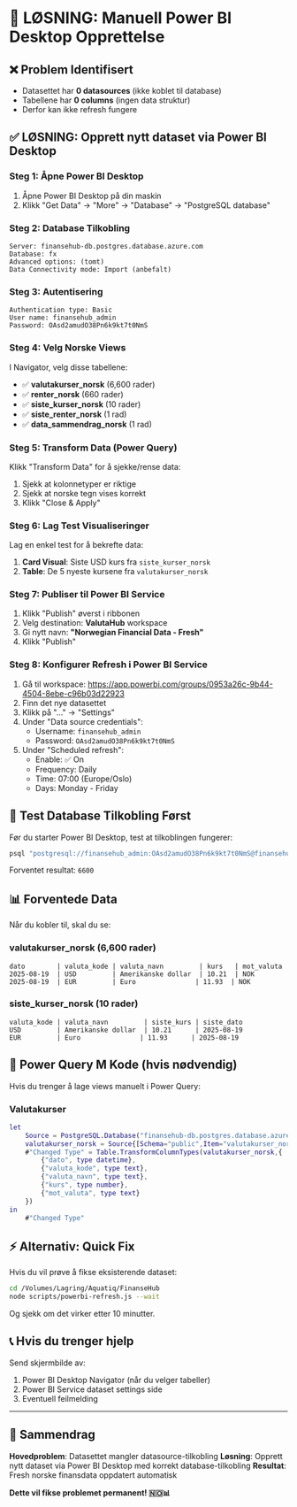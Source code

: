 # 🔧 LØSNING: Manuell Power BI Desktop Opprettelse

## ❌ Problem Identifisert
- Datasettet har **0 datasources** (ikke koblet til database)
- Tabellene har **0 columns** (ingen data struktur)
- Derfor kan ikke refresh fungere

## ✅ LØSNING: Opprett nytt dataset via Power BI Desktop

### Steg 1: Åpne Power BI Desktop
1. Åpne Power BI Desktop på din maskin
2. Klikk "Get Data" → "More" → "Database" → "PostgreSQL database"

### Steg 2: Database Tilkobling
```
Server: finansehub-db.postgres.database.azure.com
Database: fx
Advanced options: (tomt)
Data Connectivity mode: Import (anbefalt)
```

### Steg 3: Autentisering
```
Authentication type: Basic
User name: finansehub_admin
Password: OAsd2amudO38Pn6k9kt7t0NmS
```

### Steg 4: Velg Norske Views
I Navigator, velg disse tabellene:
- ✅ **valutakurser_norsk** (6,600 rader)
- ✅ **renter_norsk** (660 rader)  
- ✅ **siste_kurser_norsk** (10 rader)
- ✅ **siste_renter_norsk** (1 rad)
- ✅ **data_sammendrag_norsk** (1 rad)

### Steg 5: Transform Data (Power Query)
Klikk "Transform Data" for å sjekke/rense data:
1. Sjekk at kolonnetyper er riktige
2. Sjekk at norske tegn vises korrekt
3. Klikk "Close & Apply"

### Steg 6: Lag Test Visualiseringer
Lag en enkel test for å bekrefte data:
1. **Card Visual**: Siste USD kurs fra `siste_kurser_norsk`
2. **Table**: De 5 nyeste kursene fra `valutakurser_norsk`

### Steg 7: Publiser til Power BI Service
1. Klikk "Publish" øverst i ribbonen
2. Velg destination: **ValutaHub** workspace
3. Gi nytt navn: **"Norwegian Financial Data - Fresh"**
4. Klikk "Publish"

### Steg 8: Konfigurer Refresh i Power BI Service
1. Gå til workspace: https://app.powerbi.com/groups/0953a26c-9b44-4504-8ebe-c96b03d22923
2. Finn det nye datasettet
3. Klikk på "..." → "Settings"
4. Under "Data source credentials":
   - Username: `finansehub_admin`
   - Password: `OAsd2amudO38Pn6k9kt7t0NmS`
5. Under "Scheduled refresh":
   - Enable: ✅ On
   - Frequency: Daily
   - Time: 07:00 (Europe/Oslo)
   - Days: Monday - Friday

## 🧪 Test Database Tilkobling Først

Før du starter Power BI Desktop, test at tilkoblingen fungerer:

```bash
psql "postgresql://finansehub_admin:OAsd2amudO38Pn6k9kt7t0NmS@finansehub-db.postgres.database.azure.com:5432/fx?sslmode=require" -c "SELECT COUNT(*) FROM valutakurser_norsk;"
```

Forventet resultat: `6600`

## 📊 Forventede Data

Når du kobler til, skal du se:

### valutakurser_norsk (6,600 rader)
```
dato        | valuta_kode | valuta_navn         | kurs   | mot_valuta
2025-08-19  | USD         | Amerikanske dollar  | 10.21  | NOK
2025-08-19  | EUR         | Euro               | 11.93  | NOK
```

### siste_kurser_norsk (10 rader)
```
valuta_kode | valuta_navn         | siste_kurs | siste_dato
USD         | Amerikanske dollar  | 10.21      | 2025-08-19
EUR         | Euro               | 11.93      | 2025-08-19
```

## 🎯 Power Query M Kode (hvis nødvendig)

Hvis du trenger å lage views manuelt i Power Query:

### Valutakurser
```m
let
    Source = PostgreSQL.Database("finansehub-db.postgres.database.azure.com", "fx"),
    valutakurser_norsk = Source{[Schema="public",Item="valutakurser_norsk"]}[Data],
    #"Changed Type" = Table.TransformColumnTypes(valutakurser_norsk,{
        {"dato", type datetime}, 
        {"valuta_kode", type text}, 
        {"valuta_navn", type text}, 
        {"kurs", type number}, 
        {"mot_valuta", type text}
    })
in
    #"Changed Type"
```

## ⚡ Alternativ: Quick Fix

Hvis du vil prøve å fikse eksisterende dataset:

```bash
cd /Volumes/Lagring/Aquatiq/FinanseHub
node scripts/powerbi-refresh.js --wait
```

Og sjekk om det virker etter 10 minutter.

## 📞 Hvis du trenger hjelp

Send skjermbilde av:
1. Power BI Desktop Navigator (når du velger tabeller)
2. Power BI Service dataset settings side
3. Eventuell feilmelding

---

## 🎯 Sammendrag

**Hovedproblem**: Datasettet mangler datasource-tilkobling
**Løsning**: Opprett nytt dataset via Power BI Desktop med korrekt database-tilkobling
**Resultat**: Fresh norske finansdata oppdatert automatisk

**Dette vil fikse problemet permanent! 🇳🇴📊**
